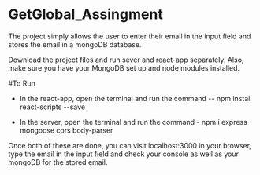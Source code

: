 # GetGlobal_Assingment

The project simply allows the user to enter their email in the input field and stores the email in a mongoDB database.

Download the project files and run sever and react-app separately. Also, make sure you have your MongoDB set up and node modules installed.

#To Run 

- In the react-app, open the terminal and run the command -- npm install react-scripts --save

- In the server, open the terminal and run the command - npm i express mongoose cors body-parser

Once both of these are done, you can visit localhost:3000 in your browser, type the email in the input field and check your console as well as your mongoDB for the stored email.

